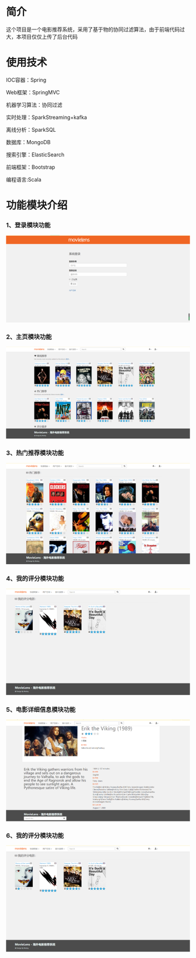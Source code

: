 # 简介
这个项目是一个电影推荐系统，采用了基于物的协同过滤算法，由于前端代码过大，本项目仅仅上传了后台代码

# 使用技术
IOC容器：Spring

Web框架：SpringMVC

机器学习算法：协同过滤

实时处理：SparkStreaming+kafka

离线分析：SparkSQL

数据库：MongoDB

搜索引擎：ElasticSearch

前端框架：Bootstrap

编程语言:Scala

# 功能模块介绍
### 1、登录模块功能
![](https://github.com/wesley0709/RecommendSystem/raw/master/images/login.png)
### 2、主页模块功能
![](https://github.com/wesley0709/RecommendSystem/blob/master/images/index.png)

### 3、热门推荐模块功能
![](https://github.com/wesley0709/RecommendSystem/blob/master/images/hot.png)

### 4、我的评分模块功能
![](https://github.com/wesley0709/RecommendSystem/blob/master/images/score.png)

### 5、电影详细信息模块功能

![](https://github.com/wesley0709/RecommendSystem/blob/master/images/more.png)

### 6、我的评分模块功能

![](https://github.com/wesley0709/RecommendSystem/blob/master/images/score.png)
